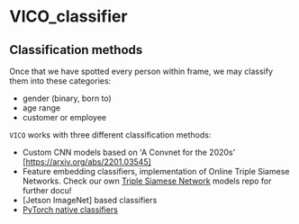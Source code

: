 # VICO_classifier

## Classification methods

Once that we have spotted every person within frame, we may classify them into these categories:
 - gender (binary, born to)
 - age range
 - customer or employee

`VICO` works with three different classification methods:
- Custom CNN models based on 'A Convnet for the 2020s' [https://arxiv.org/abs/2201.03545]
- Feature embedding classifiers, implementation of Online Triple Siamese Networks. Check our own [Triple Siamese Network](https://github.com/LyticaMx/siamese-networks-tf) models repo for further docu!
 - [Jetson ImageNet] based classifiers
 - [PyTorch native classifiers](https://pytorch.org/tutorials/beginner/finetuning_torchvision_models_tutorial.html)
 
